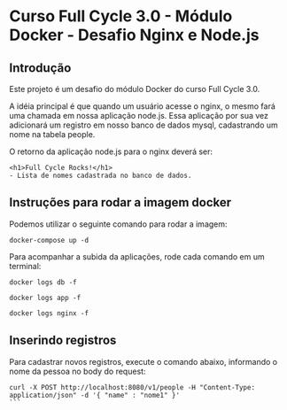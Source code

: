 # Curso Full Cycle 3.0 - Módulo Docker - Desafio Nginx e Node.js

## Introdução

Este projeto é um desafio do módulo Docker do curso Full Cycle 3.0.

A idéia principal é que quando um usuário acesse o nginx, o mesmo fará uma chamada em nossa aplicação node.js. Essa aplicação por sua vez adicionará um registro em nosso banco de dados mysql, cadastrando um nome na tabela people.

O retorno da aplicação node.js para o nginx deverá ser:

```
<h1>Full Cycle Rocks!</h1>
- Lista de nomes cadastrada no banco de dados.
````


## Instruções para rodar a imagem docker

Podemos utilizar o seguinte comando para rodar a imagem:

```
docker-compose up -d
```

Para acompanhar a subida da aplicações, rode cada comando em um terminal:
```
docker logs db -f
```
```
docker logs app -f
```
```
docker logs nginx -f
```

## Inserindo registros

Para cadastrar novos registros, execute o comando abaixo, informando o nome da pessoa no body do request:
````
curl -X POST http://localhost:8080/v1/people -H "Content-Type: application/json" -d '{ "name" : "nome1" }'
```